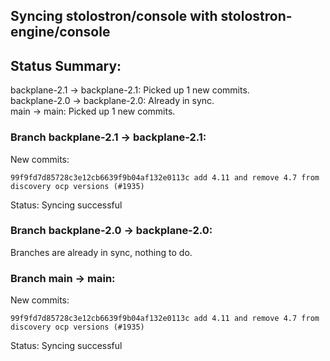 ## Syncing stolostron/console with stolostron-engine/console

## Status Summary:

backplane-2.1 -> backplane-2.1: Picked up 1 new commits.  
backplane-2.0 -> backplane-2.0: Already in sync.  
main -> main: Picked up 1 new commits.  

### Branch backplane-2.1 -> backplane-2.1:

New commits:

```
99f9fd7d85728c3e12cb6639f9b04af132e0113c add 4.11 and remove 4.7 from discovery ocp versions (#1935)
```

Status: Syncing successful

### Branch backplane-2.0 -> backplane-2.0:

Branches are already in sync, nothing to do.

### Branch main -> main:

New commits:

```
99f9fd7d85728c3e12cb6639f9b04af132e0113c add 4.11 and remove 4.7 from discovery ocp versions (#1935)
```

Status: Syncing successful
